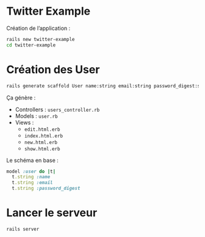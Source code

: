 # Twitter Example

Création de l’application :

```bash
rails new twitter-example
cd twitter-example
```

# Création des User

```bash
rails generate scaffold User name:string email:string password_digest:string
```

Ça génère :

- Controllers : `users_controller.rb`
- Models : `user.rb`
- Views :
  - `edit.html.erb`
  - `index.html.erb`
  - `new.html.erb`
  - `show.html.erb`

Le schéma en base :

```ruby
model :user do |t|
  t.string :name
  t.string :email
  t.string :password_digest
```

# Lancer le serveur

```bash
rails server
```
